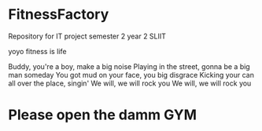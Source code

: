# FitnessFactory
Repository for IT project semester 2 year 2 SLIIT

yoyo fitness is life

Buddy, you're a boy, make a big noise
Playing in the street, gonna be a big man someday
You got mud on your face, you big disgrace
Kicking your can all over the place, singin'
We will, we will rock you
We will, we will rock you




# Please open the damm GYM

